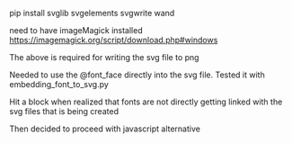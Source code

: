 pip install svglib svgelements svgwrite wand  

need to have imageMagick installed https://imagemagick.org/script/download.php#windows

The above is required for writing the svg file to png

Needed to use the @font_face directly into the svg file. Tested it with embedding_font_to_svg.py

Hit a block when realized that fonts are not directly getting linked with the svg files that is being created

Then decided to proceed with javascript alternative